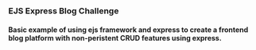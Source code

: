 ### EJS Express Blog Challenge

#### Basic example of using ejs framework and express to create a frontend blog platform with non-peristent CRUD features using express.